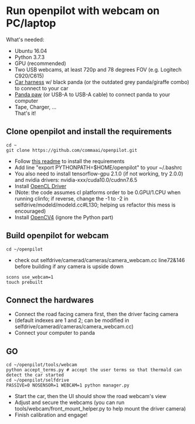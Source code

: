 Run openpilot with webcam on PC/laptop
=====================
What's needed:  
- Ubuntu 16.04  
- Python 3.7.3  
- GPU (recommended)  
- Two USB webcams, at least 720p and 78 degrees FOV (e.g. Logitech C920/C615)  
- [Car harness](https://comma.ai/shop/products/comma-car-harness) w/ black panda (or the outdated grey panda/giraffe combo) to connect to your car  
- [Panda paw](https://comma.ai/shop/products/panda-paw) (or USB-A to USB-A cable) to connect panda to your computer  
- Tape, Charger, ...  
That's it!  

## Clone openpilot and install the requirements  
```
cd ~  
git clone https://github.com/commaai/openpilot.git  
```
- Follow [this readme](https://github.com/commaai/openpilot/tree/master/tools) to install the requirements  
- Add line "export PYTHONPATH=$HOME/openpilot" to your ~/.bashrc  
- You also need to install tensorflow-gpu 2.1.0 (if not working, try 2.0.0) and nvidia drivers: nvidia-xxx/cuda10.0/cudnn7.6.5  
- Install [OpenCL Driver](http://registrationcenter-download.intel.com/akdlm/irc_nas/12556/opencl_runtime_16.1.2_x64_rh_6.4.0.37.tgz)  
- (Note: the code assumes cl platforms order to be 0.GPU/1.CPU when running clinfo; if reverse, change the -1 to -2 in selfdrive/modeld/modeld.cc#L130; helping us refactor this mess is encouraged)  
- Install [OpenCV4](https://www.pyimagesearch.com/2018/08/15/how-to-install-opencv-4-on-ubuntu/) (ignore the Python part)  

## Build openpilot for webcam  
```
cd ~/openpilot  
```
- check out selfdrive/camerad/cameras/camera_webcam.cc line72&146 before building if any camera is upside down  
```
scons use_webcam=1  
touch prebuilt  
```

## Connect the hardwares  
- Connect the road facing camera first, then the driver facing camera  
- (default indexes are 1 and 2; can be modified in selfdrive/camerad/cameras/camera_webcam.cc)  
- Connect your computer to panda  

## GO  
```
cd ~/openpilot/tools/webcam  
python accept_terms.py # accept the user terms so that thermald can detect the car started  
cd ~/openpilot/selfdrive  
PASSIVE=0 NOSENSOR=1 WEBCAM=1 python manager.py  
```
- Start the car, then the UI should show the road webcam's view  
- Adjust and secure the webcams (you can run tools/webcam/front_mount_helper.py to help mount the driver camera)  
- Finish calibration and engage!  
